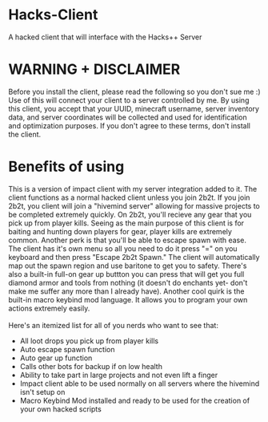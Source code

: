 # Hacks-Client
A hacked client that will interface with the Hacks++ Server

# WARNING + DISCLAIMER
Before you install the client, please read the following so you don't sue me :) <br> Use of this will connect your client to a server controlled by me. By using this client, you accept that your UUID, minecraft username, server inventory data, and server coordinates will be collected and used for identification and optimization purposes. If you don't agree to these terms, don't install the client.

# Benefits of using
This is a version of impact client with my server integration added to it. The client functions as a normal hacked client unless you join 2b2t. If you join 2b2t, you client will join a "hivemind server" allowing for massive projects to be completed extremely quickly. On 2b2t, you'll recieve any gear that you pick up from player kills. Seeing as the main purpose of this client is for baiting and hunting down players for gear, player kills are extremely common. Another perk is that you'll be able to escape spawn with ease. The client has it's own menu so all you need to do it press "=" on you keyboard and then press "Escape 2b2t Spawn." The client will automatically map out the spawn region and use baritone to get you to safety. There's also a built-in full-on gear up buttton you can press that will get you full diamond armor and tools from nothing (it doesn't do enchants yet- don't make me suffer any more than I already have). Another cool quirk is the built-in macro keybind mod language. It allows you to program your own actions extremely easily. <br> <br>
Here's an itemized list for all of you nerds who want to see that: <br>
- All loot drops you pick up from player kills
- Auto escape spawn function
- Auto gear up function
- Calls other bots for backup if on low health
- Ability to take part in large projects and not even lift a finger 
- Impact client able to be used normally on all servers where the hivemind isn't setup on
- Macro Keybind Mod installed and ready to be used for the creation of your own hacked scripts
